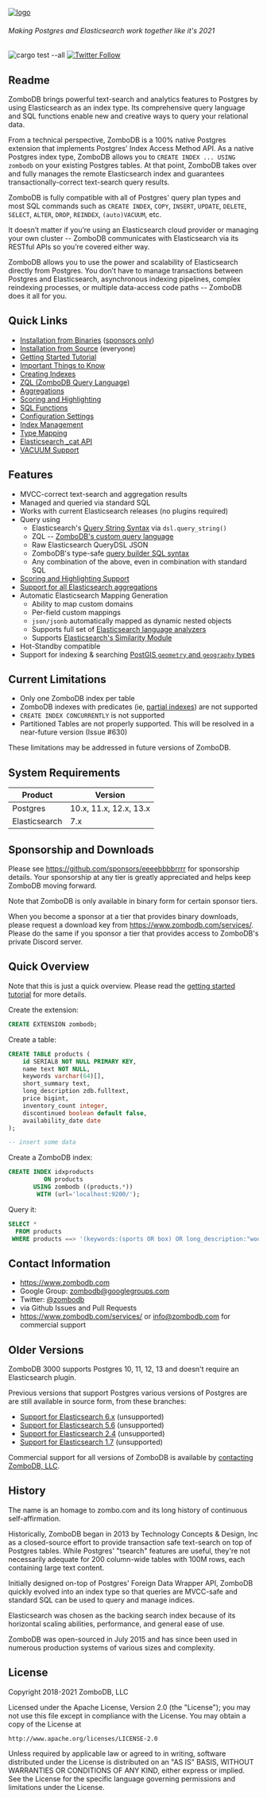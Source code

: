 [![logo](logo.png)](https://www.zombodb.com/) 
###### Making Postgres and Elasticsearch work together like it's 2021
![cargo test --all](https://github.com/zombodb/zombodb/workflows/cargo%20pgx%20test%20pgXX/badge.svg)
[![Twitter Follow](https://img.shields.io/twitter/follow/zombodb.svg?style=flat)](https://twitter.com/zombodb)


## Readme
ZomboDB brings powerful text-search and analytics features to Postgres by using Elasticsearch as an index type.  Its comprehensive query language and SQL functions enable new and creative ways to query your relational data.

From a technical perspective, ZomboDB is a 100% native Postgres extension that implements Postgres' Index Access Method API.  As a native Postgres index type, ZomboDB allows you to `CREATE INDEX ... USING zombodb` on your existing Postgres tables.  At that point, ZomboDB takes over and fully manages the remote Elasticsearch index and guarantees transactionally-correct text-search query results.

ZomboDB is fully compatible with all of Postgres' query plan types and most SQL commands such as `CREATE INDEX`, `COPY`, `INSERT`, `UPDATE`, `DELETE`, `SELECT`, `ALTER`, `DROP`, `REINDEX`, `(auto)VACUUM`, etc.

It doesn’t matter if you’re using an Elasticsearch cloud provider or managing your own cluster -- ZomboDB communicates with Elasticsearch via its RESTful APIs so you’re covered either way.

ZomboDB allows you to use the power and scalability of Elasticsearch directly from Postgres.  You don’t have to manage transactions between Postgres and Elasticsearch, asynchronous indexing pipelines, complex reindexing processes, or multiple data-access code paths -- ZomboDB does it all for you.


## Quick Links

 - [Installation from Binaries](BINARY-INSTALLATION.md) ([sponsors only](https://github.com/sponsors/eeeebbbbrrrr))
 - [Installation from Source](SOURCE-INSTALLATION.md) (everyone)
 - [Getting Started Tutorial](TUTORIAL.md)
 - [Important Things to Know](THINGS-TO-KNOW.md)
 - [Creating Indexes](CREATE-INDEX.md)
 - [ZQL (ZomboDB Query Language)](ZQL.md)
 - [Aggregations](AGGREGATIONS.md)
 - [Scoring and Highlighting](SCORING-HIGHLIGHTING.md)
 - [SQL Functions](SQL-FUNCTIONS.md)
 - [Configuration Settings](CONFIGURATION-SETTINGS.md)
 - [Index Management](INDEX-MANAGEMENT.md)
 - [Type Mapping](TYPE-MAPPING.md)
 - [Elasticsearch _cat API](CAT-API.md)
 - [VACUUM Support](VACUUM.md)

 
## Features

 - MVCC-correct text-search and aggregation results
 - Managed and queried via standard SQL
 - Works with current Elasticsearch releases (no plugins required)
 - Query using
    - Elasticsearch's [Query String Syntax](https://www.elastic.co/guide/en/elasticsearch/reference/current/query-dsl-query-string-query.html#query-string-syntax) via `dsl.query_string()`
    - ZQL -- [ZomboDB's custom query language](ZQL.md)
    - Raw Elasticsearch QueryDSL JSON
    - ZomboDB's type-safe [query builder SQL syntax](QUERY-DSL.md)
    - Any combination of the above, even in combination with standard SQL
 - [Scoring and Highlighting Support](SCORING-HIGHLIGHTING.md)
 - [Support for all Elasticsearch aggregations](AGGREGATIONS.md)
 - Automatic Elasticsearch Mapping Generation
    - Ability to map custom domains
    - Per-field custom mappings
    - `json/jsonb` automatically mapped as dynamic nested objects
    - Supports full set of [Elasticsearch language analyzers](https://www.elastic.co/guide/en/elasticsearch/reference/current/analysis-lang-analyzer.html)
    - Supports [Elasticsearch's Similarity Module](TYPE-MAPPING.md#similarity-module-support) 
 - Hot-Standby compatible
 - Support for indexing & searching [PostGIS `geometry` and `geography` types](POSTGIS-SUPPORT.md)


## Current Limitations

 - Only one ZomboDB index per table
 - ZomboDB indexes with predicates (ie, [partial indexes](https://www.postgresql.org/docs/10/indexes-partial.html)) are not supported
 - `CREATE INDEX CONCURRENTLY` is not supported
 - Partitioned Tables are not properly supported.  This will be resolved in a near-future version (Issue #630)

These limitations may be addressed in future versions of ZomboDB.


## System Requirements
 
 Product      | Version 
---           | ---      
Postgres      | 10.x, 11.x, 12.x, 13.x
Elasticsearch | 7.x


## Sponsorship and Downloads

Please see https://github.com/sponsors/eeeebbbbrrrr for sponsorship details.  Your sponsorship at any tier is greatly 
appreciated and helps keep ZomboDB moving forward.

Note that ZomboDB is only available in binary form for certain sponsor tiers.

When you become a sponsor at a tier that provides binary downloads, please request a download key from https://www.zombodb.com/services/.
Please do the same if you sponsor a tier that provides access to ZomboDB's private Discord server.


## Quick Overview

Note that this is just a quick overview.  Please read the [getting started tutorial](TUTORIAL.md) for more details.

Create the extension:

```sql
CREATE EXTENSION zombodb;
```

Create a table:

```sql
CREATE TABLE products (
    id SERIAL8 NOT NULL PRIMARY KEY,
    name text NOT NULL,
    keywords varchar(64)[],
    short_summary text,
    long_description zdb.fulltext, 
    price bigint,
    inventory_count integer,
    discontinued boolean default false,
    availability_date date
);

-- insert some data
```

Create a ZomboDB index:

```sql
CREATE INDEX idxproducts 
          ON products 
       USING zombodb ((products.*)) 
        WITH (url='localhost:9200/');
```

Query it:

```sql
SELECT * 
  FROM products 
 WHERE products ==> '(keywords:(sports OR box) OR long_description:"wooden away"~5) AND price:[1000 TO 20000]';
```


## Contact Information

 - https://www.zombodb.com
 - Google Group: zombodb@googlegroups.com
 - Twitter: [@zombodb](https://twitter.com/zombodb/)
 - via Github Issues and Pull Requests
 - https://www.zombodb.com/services/ or info@zombodb.com for commercial support

## Older Versions

ZomboDB 3000 supports Postgres 10, 11, 12, 13 and doesn't require an Elasticsearch plugin.  

Previous versions that support Postgres various versions of Postgres are are still available in source form, from these branches:

- [Support for Elasticsearch 6.x](https://github.com/zombodb/zombodb/tree/v10-1.0.3) (unsupported)
- [Support for Elasticsearch 5.6](https://github.com/zombodb/zombodb/tree/master-es5.6) (unsupported)
- [Support for Elasticsearch 2.4](https://github.com/zombodb/zombodb/tree/master-es2.4) (unsupported)
- [Support for Elasticsearch 1.7](https://github.com/zombodb/zombodb/tree/master-es1.7) (unsupported)

Commercial support for all versions of ZomboDB is available by [contacting ZomboDB, LLC](https://www.zombodb.com/services/).


 
## History

The name is an homage to zombo.com and its long history of continuous self-affirmation.

Historically, ZomboDB began in 2013 by Technology Concepts & Design, Inc as a closed-source effort to provide transaction safe text-search on top of Postgres tables. While Postgres' "tsearch" features are useful, they're not necessarily adequate for 200 column-wide tables with 100M rows, each containing large text content.

Initially designed on-top of Postgres' Foreign Data Wrapper API, ZomboDB quickly evolved into an index type so that queries are MVCC-safe and standard SQL can be used to query and manage indices.

Elasticsearch was chosen as the backing search index because of its horizontal scaling abilities, performance, and general ease of use.

ZomboDB was open-sourced in July 2015 and has since been used in numerous production systems of various sizes and complexity.

## License

Copyright 2018-2021 ZomboDB, LLC

Licensed under the Apache License, Version 2.0 (the "License");
you may not use this file except in compliance with the License.
You may obtain a copy of the License at

    http://www.apache.org/licenses/LICENSE-2.0

Unless required by applicable law or agreed to in writing, software
distributed under the License is distributed on an "AS IS" BASIS,
WITHOUT WARRANTIES OR CONDITIONS OF ANY KIND, either express or implied.
See the License for the specific language governing permissions and
limitations under the License.
